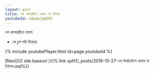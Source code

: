```yaml
---
layout: post
title: ওম কাপারধীনে নামায গা টাইমস
youtubeId: LBpAaJgWZQY
---
```

 
 
 ওম কাপারধীনে নামায  
 
 -  কে চুল গদি দিয়েছে 
 
  
 
  
 
 
 
 
 
 


{% include youtubePlayer.html id=page.youtubeId %}
 
[Next]({{ site.baseurl }}{% link  split1/_posts/2016-10-27-ওম উর্ধ্বরেটসে নামায গা টাইমস.md%})
 
